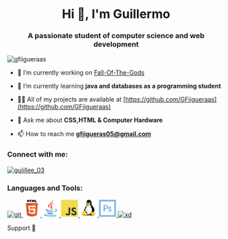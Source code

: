 <h1 align="center">Hi 👋, I'm Guillermo</h1>
<h3 align="center">A passionate student of computer science and web development</h3>

<p align="left"> <img src="https://komarev.com/ghpvc/?username=gfiigueraas&label=Profile%20views&color=0e75b6&style=flat" alt="gfiigueraas" /> </p>

- 🔭 I’m currently working on [Fall-Of-The-Gods](https://github.com/GY-CODING/Fall-of-the-Gods)

- 🌱 I’m currently learning **java and databases as a programming student**

- 👨‍💻 All of my projects are available at [https://github.com/GFiigueraas](https://github.com/GFiigueraas)

- 💬 Ask me about **CSS,HTML & Computer Hardware**

- 📫 How to reach me **gfiigueras05@gmail.com**

<h3 align="left">Connect with me:</h3>
<p align="left">
<a href="https://twitter.com/guiillee_03" target="blank"><img align="center" src="https://raw.githubusercontent.com/rahuldkjain/github-profile-readme-generator/master/src/images/icons/Social/twitter.svg" alt="guiillee_03" height="30" width="40" /></a>
</p>

<h3 align="left">Languages and Tools:</h3>
<p align="left"> <a href="https://git-scm.com/" target="_blank" rel="noreferrer"> <img src="https://www.vectorlogo.zone/logos/git-scm/git-scm-icon.svg" alt="git" width="40" height="40"/> </a> <a href="https://www.w3.org/html/" target="_blank" rel="noreferrer"> <img src="https://raw.githubusercontent.com/devicons/devicon/master/icons/html5/html5-original-wordmark.svg" alt="html5" width="40" height="40"/> </a> <a href="https://www.java.com" target="_blank" rel="noreferrer"> <img src="https://raw.githubusercontent.com/devicons/devicon/master/icons/java/java-original.svg" alt="java" width="40" height="40"/> </a> <a href="https://developer.mozilla.org/en-US/docs/Web/JavaScript" target="_blank" rel="noreferrer"> <img src="https://raw.githubusercontent.com/devicons/devicon/master/icons/javascript/javascript-original.svg" alt="javascript" width="40" height="40"/> </a> <a href="https://www.linux.org/" target="_blank" rel="noreferrer"> <img src="https://raw.githubusercontent.com/devicons/devicon/master/icons/linux/linux-original.svg" alt="linux" width="40" height="40"/> </a> <a href="https://www.photoshop.com/en" target="_blank" rel="noreferrer"> <img src="https://raw.githubusercontent.com/devicons/devicon/master/icons/photoshop/photoshop-line.svg" alt="photoshop" width="40" height="40"/> </a> <a href="https://www.adobe.com/products/xd.html" target="_blank" rel="noreferrer"> <img src="https://cdn.worldvectorlogo.com/logos/adobe-xd.svg" alt="xd" width="40" height="40"/> </a> </p>

Support 🙏

